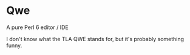 # Qwe

A pure Perl 6 editor / IDE

I don't know what the TLA QWE stands for, but it's probably something funny.
